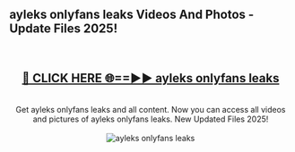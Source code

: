 <h2>ayleks onlyfans leaks Videos And Photos - Update Files 2025!</h2>
<br>
<div align="center">
<h2><a href="https://linkcuts.com/hfmhzwbr" rel="nofollow">🔴 CLICK HERE 🌐==►► ayleks onlyfans leaks</a></h2>
<br>
Get ayleks onlyfans leaks and all content. Now you can access all videos and pictures of ayleks onlyfans leaks. New Updated Files 2025!
<br>
<br>
<a href="https://linkcuts.com/hfmhzwbr" rel="nofollow" data-target="animated-image.originalLink"><img src="https://i.ibb.co.com/WyWwxjT/player-gif2.gif" alt="ayleks onlyfans leaks" style="max-width: 100%; display: inline-block;" data-target="animated-image.originalImage"></a>
</div>
<br>